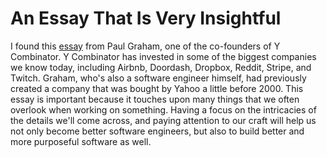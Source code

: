 # An Essay That Is Very Insightful

I found this [essay](https://paulgraham.com/greatwork.html) from Paul Graham, one of the co-founders of Y Combinator. Y Combinator has invested in some of the biggest companies we know today, including Airbnb, Doordash, Dropbox, Reddit, Stripe, and Twitch. Graham, who's also a software engineer himself, had previously created a company that was bought by Yahoo a little before 2000. This essay is important because it touches upon many things that we often overlook when working on something. Having a focus on the intricacies of the details we'll come across, and paying attention to our craft will help us not only become better software engineers, but also to build better and more purposeful software as well. 